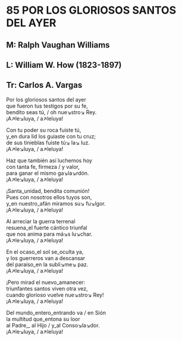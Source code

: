 # 85 POR LOS GLORIOSOS SANTOS DEL AYER

## M: Ralph Vaughan Williams
## L: William W. How (1823-1897)
## Tr: Carlos A. Vargas

Por los gloriosos santos del ayer  
que fueron tus testigos por su fe,  
bendito seas tú, / oh nue↘stro↘ Rey.  
¡A↗le↘luya, / a↗leluya!  

Con tu poder su roca fuiste tú,  
y_en dura lid los guiaste con tu cruz;  
de sus tinieblas fuiste tú↘ la↘ luz.  
¡A↗le↘luya, / a↗leluya!  

Haz que también así luchemos hoy  
con tanta fe, firmeza / y valor,  
para ganar el mismo ga↘la↘rdón.  
¡A↗le↘luya, / a↗leluya!  

¡Santa_unidad, bendita comunión!  
Pues con nosotros ellos tuyos son,  
y_en nuestro_afán miramos su↘ fu↘lgor.  
¡A↗le↘luya, / a↗leluya!  

Al arreciar la guerra terrenal  
resuena_el fuerte cántico triunfal  
que nos anima para má↘s lu↘char.  
¡A↗le↘luya, / a↗leluya!  

En el ocaso_el sol se_oculta ya,  
y los guerreros van a descansar  
del paraíso_en la subli↘me↘ paz.  
¡A↗le↘luya, / a↗leluya!  

¡Pero mirad el nuevo_amanecer:  
triunfantes santos viven otra vez,  
cuando glorioso vuelve nue↘stro↘ Rey!  
¡A↗le↘luya, / a↗leluya!  

Del mundo_entero_entrando va / en Sión  
la multitud que_entona su loor  
al Padre,_ al Hijo / y_al Conso↘la↘dor.  
¡A↗le↘luya, / a↗leluya!  

